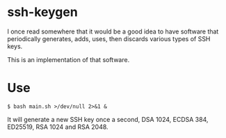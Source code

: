 # ssh-keygen

I once read somewhere that it would be a good idea to have software
that periodically generates, adds, uses, then discards various types of
SSH keys.

This is an implementation of that software.

# Use

    $ bash main.sh >/dev/null 2>&1 &

It will generate a new SSH key once a second,
DSA 1024, ECDSA 384, ED25519, RSA 1024 and RSA 2048.
